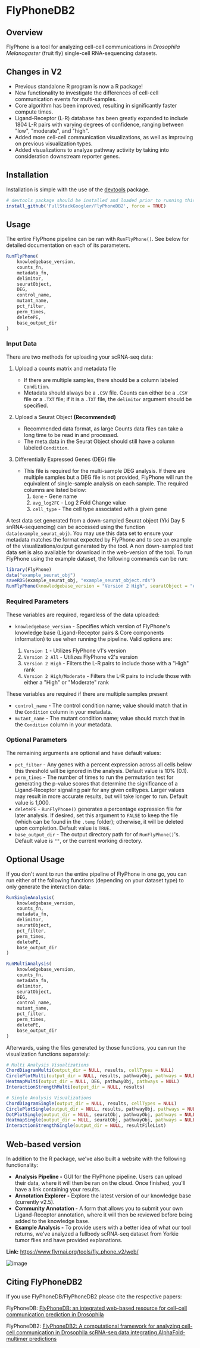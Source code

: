 # FlyPhoneDB2

## Overview

FlyPhone is a tool for analyzing cell-cell communications in *Drosophila Melanogaster* (fruit fly) single-cell RNA-sequencing datasets.

## Changes in V2

- Previous standalone R program is now a R package!
- New functionality to investigate the differences of cell-cell communication events for multi-samples.
- Core algorithm has been improved, resulting in significantly faster compute times.
- Ligand-Receptor (L-R) database has been greatly expanded to include 1804 L-R pairs with varying degrees of confidence, ranging between "low", "moderate", and "high".
- Added more cell-cell communication visualizations, as well as improving on previous visualization types.
- Added visualizations to analyze pathway activity by taking into consideration downstream reporter genes.

## Installation
Installation is simple with the use of the [devtools](https://devtools.r-lib.org/) package.

```R
# devtools package should be installed and loaded prior to running this command
install_github('FullStackGoogler/FlyPhoneDB2', force = TRUE)
```

## Usage

The entire FlyPhone pipeline can be ran with `RunFlyPhone()`. See below for detailed documentation on each of its parameters.

```R
RunFlyPhone(
    knowledgebase_version,
    counts_fn,
    metadata_fn,
    delimitor,
    seuratObject,
    DEG,
    control_name,
    mutant_name,
    pct_filter,
    perm_times,
    deletePE,
    base_output_dir
)
```

### Input Data

There are two methods for uploading your scRNA-seq data:

1. Upload a counts matrix and metadata file
    - If there are multiple samples, there should be a column labeled `Condition`.
    - Metadata should always be a `.CSV` file. Counts can either be a `.CSV` file or a `.TXT` file; if it is a `.TXT` file, the `delimitor` argument should be specified.

2. Upload a Seurat Object **(Recommended)** 
    - Recommended data format, as large Counts data files can take a long time to be read in and processed.
    - The meta.data in the Seurat Object should still have a column labeled `Condition`.

3. Differentially Expressed Genes (DEG) file
    - This file is required for the multi-sample DEG analysis. If there are multiple samples but a DEG file is not provided, FlyPhone will run the equivalent of single-sample analysis on each sample. The required columns are listed below:
        1. `Gene` - Gene name
        2. `avg_log2FC` - Log 2 Fold Change value
        3. `cell_type` - The cell type associated with a given gene

A test data set generated from a down-sampled Seurat object (Yki Day 5 snRNA-sequencing) can be accessed using the function `data(example_seurat_obj)`.
You may use this data set to ensure your metadata matches the format expected by FlyPhone and to see an example of the visualizations/output generated by the tool.
A non down-sampled test data set is also available for download in the web-version of the tool. To run FlyPhone using the example dataset, the following commands can be run:

```R
library(FlyPhone)
data("example_seurat_obj")
saveRDS(example_seurat_obj, "example_seurat_object.rds")
RunFlyPhone(knowledgebase_version = "Version 2 High", seuratObject = "example_seurat_object.rds")
```

### Required Parameters

These variables are required, regardless of the data uploaded:
- `knowledgebase_version` - Specifies which version of FlyPhone's knowledge base (Ligand-Receptor pairs & Core components information) to use when running the pipeline. Valid options are:

    1. `Version 1` - Utilizes FlyPhone v1's version
    2. `Version 2 All` - Utilizes FlyPhone v2's version
    3. `Version 2 High` - Filters the L-R pairs to include those with a "High" rank
    4. `Version 2 High/Moderate` - Filters the L-R pairs to include those with either a "High" or "Moderate" rank

These variables are required if there are multiple samples present
- `control_name` - The control condition name; value should match that in the `Condition` column in your metadata.
- `mutant_name` - The mutant condition name; value should match that in the `Condition` column in your metadata.

### Optional Parameters

The remaining arguments are optional and have default values:

- `pct_filter` - Any genes with a percent expression across all cells below this threshold will be ignored in the analysis. Default value is 10% (0.1).
- `perm_times` - The number of times to run the permutation test for generating the p-value scores that determine the significance of a Ligand-Receptor signaling pair for any given celltypes. Larger values may result in more accurate results, but will take longer to run. Default value is 1,000.
- `deletePE` - `RunFlyPhone()` generates a percentage expression file for later analysis. If desired, set this argument to `FALSE` to keep the file (which can be found in the `.temp` folder); otherwise, it will be deleted upon completion. Default value is `TRUE`.
- `base_output_dir` - The output directory path for of `RunFlyPhone()`'s. Default value is `""`, or the current working directory.

## Optional Usage

If you don't want to run the entire pipeline of FlyPhone in one go, you can run either of the following functions (depending on your dataset type) to only generate the interaction data:

```R
RunSingleAnalysis(
    knowledgebase_version,
    counts_fn,
    metadata_fn,
    delimitor,
    seuratObject,
    pct_filter,
    perm_times,
    deletePE,
    base_output_dir
)
```
```R
RunMultiAnalysis(
    knowledgebase_version,
    counts_fn,
    metadata_fn,
    delimitor,
    seuratObject,
    DEG,
    control_name,
    mutant_name,
    pct_filter,
    perm_times,
    deletePE,
    base_output_dir
)
```

Afterwards, using the files generated by those functions, you can run the visualization functions separately:

```R
# Multi Analysis Visualizations
ChordDiagramMulti(output_dir = NULL, results, cellTypes = NULL)
CirclePlotMulti(output_dir = NULL, results, pathwayObj, pathways = NULL, cellTypes = NULL)
HeatmapMulti(output_dir = NULL, DEG, pathwayObj, pathways = NULL)
InteractionStrengthMulti(output_dir = NULL, results)
```
```R
# Single Analysis Visualizations
ChordDiagramSingle(output_dir = NULL, results, cellTypes = NULL)
CirclePlotSingle(output_dir = NULL, results, pathwayObj, pathways = NULL, cellTypes = NULL)
DotPlotSingle(output_dir = NULL, seuratObj, pathwayObj, pathways = NULL)
HeatmapSingle(output_dir = NULL, seuratObj, pathwayObj, pathways = NULL)
InteractionStrengthSingle(output_dir = NULL, resultFileList)
```

## Web-based version

In addition to the R package, we've also built a website with the following functionality:
- **Analysis Pipeline -** GUI for the FlyPhone pipeline. Users can upload their data, where it will then be ran on the cloud. Once finished, you'll have a link containing your results.
- **Annotation Explorer -** Explore the latest version of our knowledge base (currently v2.5).
- **Community Annotation -** A form that allows you to submit your own Ligand-Receptor annotation, where it will then be reviewed before being added to the knowledge base.
- **Example Analysis -** To provide users with a better idea of what our tool returns, we've analyzed a fullbody scRNA-seq dataset from Yorkie tumor flies and have provided explanations.

**Link:** https://www.flyrnai.org/tools/fly_phone_v2/web/

![image](https://github.com/FullStackGoogler/FlyPhoneDB2/blob/master/man/figures/FPDB2_HomePage.png)

## Citing FlyPhoneDB2

If you use FlyPhoneDB/FlyPhoneDB2 please cite the respective papers:

FlyPhoneDB: [FlyPhoneDB: an integrated web-based resource for cell–cell communication prediction in Drosophila](https://doi.org/10.1093/genetics/iyab235)

FlyPhoneDB2: [FlyPhoneDB2: A computational framework for analyzing cell-cell communication in Drosophila scRNA-seq data integrating AlphaFold-multimer predictions](https://doi.org/10.1016/j.csbj.2025.06.032)
